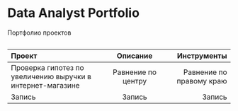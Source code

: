 # Data Analyst Portfolio
Портфолио проектов 
## 
|Проект|Описание|Инструменты|
|:-|:-:|-:|
|Проверка гипотез по увеличению выручки в интернет-магазине |Равнение по центру|Равнение по правому краю|
|Запись|Запись|Запись|
